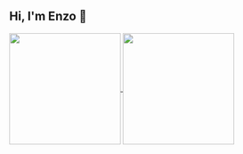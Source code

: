 ## Hi, I'm Enzo 👋
<a href="https://github.com/Enzocerqif/github-readme-stats">
  <img height=200 align="center" src="https://github-readme-stats.vercel.app/api?username=Enzocerqif&show_icons=true&theme=holi" />
</a>
<a href="https://github.com/Enzocerqif/convoychat">
  <img height=200 align="center" src="https://github-readme-stats.vercel.app/api/top-langs?username=Enzocerqif&layout=compact&langs_count=8&card_width=320" />
</a>
